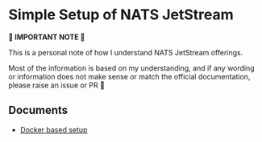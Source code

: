 # Simple Setup of NATS JetStream

**🐳 IMPORTANT NOTE 🐳**

This is a personal note of how I understand NATS JetStream offerings.

Most of the information is based on my understanding, and if any wording or information does not make sense or match the official documentation, please raise an issue or PR 🐳

## Documents

- [Docker based setup](https://github.com/rytswd/simple-nats-js/tree/master/docs/docker-based/README.md)
